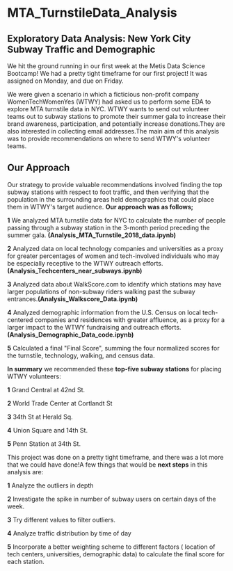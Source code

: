 # MTA_TurnstileData_Analysis

## Exploratory Data Analysis: New York City Subway Traffic and Demographic
We hit the ground running in our first week at the Metis Data Science Bootcamp!
We had a pretty tight timeframe for our first project! It was assigned on Monday, and due on Friday.

We were given a scenario in which a ficticious non-profit company WomenTechWomenYes (WTWY) had asked us to perform some EDA to explore MTA turnstile data in NYC. WTWY wants to send out volunteer teams out to subway stations to promote their summer gala to increase their brand awareness, participation, and potentially increase donations.They are also interested in collecting email addresses.The main aim of this analysis was to provide recommendations on where to send WTWY's volunteer teams.

## Our Approach
Our strategy to provide valuable recommendations involved finding the top subway stations with respect to foot traffic, and then verifying that the population in the surrounding areas held demographics that could place them in WTWY's target audience.
**Our approach was as follows;**

**1** We analyzed MTA turnstile data for NYC to calculate the  number of people passing through a subway station in the 3-month period preceding the summer gala. **(Analysis_MTA_Turnstile_2018_data.ipynb)**

**2** Analyzed data on local technology companies and universities as a proxy for greater percentages of women and tech-involved individuals who may be especially receptive to the WTWY outreach efforts.**(Analysis_Techcenters_near_subways.ipynb)**  

**3** Analyzed data about WalkScore.com to identify which stations may have larger populations of non-subway riders walking past the subway entrances.**(Analysis_Walkscore_Data.ipynb)**

**4** Analyzed demographic information from the U.S. Census on local tech-centered companies and residences with greater affluence, as a proxy for a larger impact to the WTWY fundraising and outreach efforts.**(Analysis_Demographic_Data_code.ipynb)**

**5** Calculated a final "Final Score", summing the four normalized scores for the turnstile, technology, walking, and census data.



**In summary** we recommended these **top-five subway stations** for placing WTWY volunteers:

**1** Grand Central at 42nd St.

**2** World Trade Center at Cortlandt St

**3** 34th St at Herald Sq.

**4** Union Square and 14th St.

**5** Penn Station at 34th St.



This project was done on a pretty tight timeframe, and there was a lot more that we could have done!A few things that would be **next steps** in this analysis are:

**1** Analyze the outliers in depth

**2** Investigate the spike in number of subway users on certain days of the week.

**3** Try different values to filter outliers.

**4** Analyze traffic distribution by time of day 

**5** Incorporate a better weighting scheme to different factors ( location of tech centers, universities, demographic data) to calculate the final score for each station.


